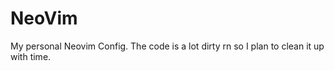 # NeoVim

My personal Neovim Config. The code is a lot dirty rn so I plan to clean it up
with time.

